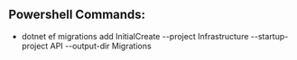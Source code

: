 ﻿ ## Powershell Commands:
- dotnet ef migrations add InitialCreate --project Infrastructure --startup-project API --output-dir Migrations

